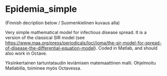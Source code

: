 # Epidemia_simple
(Finnish decription below / Suomenkielinen kuvaus alla)

Very simple mathematical model for infectious disease spread. It is a version of the classical SIR model (see https://www.maa.org/press/periodicals/loci/joma/the-sir-model-for-spread-of-disease-the-differential-equation-model). Coded in Matlab, and should also work in Octave. 

Yksinkertainen tartuntataudin leviämisen matemaattinen malli. Ohjelmoitu Matlabilla, toiminee myös Octavessa. 
